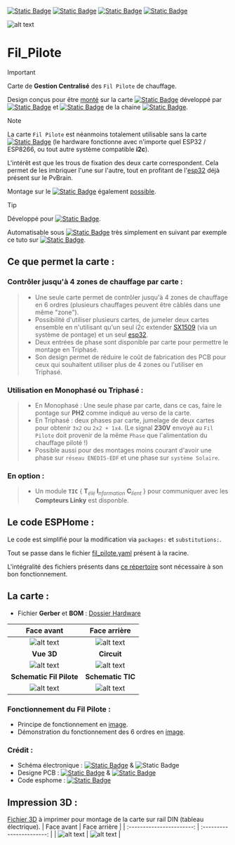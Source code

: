 [![Static Badge](https://img.shields.io/badge/Realease-v1.0-blue?style=plastic)](https://github.com/Dackara/Fil_Pilote)
[![Static Badge](https://img.shields.io/badge/License-Beerware-yellow?style=plastic)](https://fr.wikipedia.org/wiki/Beerware)
[![Static Badge](https://img.shields.io/badge/Donate-ko--fi_%E2%99%A5-pink?logo=kofi&style=plastic)](https://ko-fi.com/dackara)
[![Static Badge](https://img.shields.io/badge/Sponsor-On_Github-darkgreen?logo=github&logoColor=lightgrey&style=plastic)](https://github.com/sponsors/Dackara)

![alt text](../main/Image/Photo/IMG_3848.JPG)

# Fil_Pilote
> [!IMPORTANT]
> Carte de **Gestion Centralisé** des `Fil Pilote` de chauffage.
> 
> Design conçus pour être [monté](../main/Image/Exemple/PVBRAIN2_and_Fil_Pilote.png) sur la carte [![Static Badge](https://img.shields.io/badge/PvBrain-v2.0-black?style=social&logo=quasar)](https://github.com/SeByDocKy/pvbrain2) développé par [![Static Badge](https://img.shields.io/badge/Bandit--17-black?logo=git&style=flat)](https://github.com/Bandit-17) et [![Static Badge](https://img.shields.io/badge/SeByDocKy-black?logo=git&style=flat)](https://github.com/SeByDocKy) de la chaine [![Static Badge](https://img.shields.io/badge/Youtube-e--2--nomy-black?style=social&logo=youtube)](https://www.youtube.com/@e2nomy).

> [!NOTE]
> La carte `Fil Pilote` est néanmoins totalement utilisable sans la carte [![Static Badge](https://img.shields.io/badge/PvBrain-v2.0-black?style=social&logo=quasar)](https://github.com/SeByDocKy/pvbrain2) (le hardware fonctionne avec n'importe quel ESP32 / ESP8266, ou tout autre système compatible **i2c**).
>
> L'intérêt est que les trous de fixation des deux carte correspondent. Cela permet de les imbriquer l'une sur l'autre, tout en profitant de l'[esp32](https://amzn.to/3RCapBQ) déjà présent sur le PvBrain.
> 
> Montage sur le [![Static Badge](https://img.shields.io/badge/PvBrain-v1.0-black?style=social&logo=quasar)](https://github.com/Bandit-17/PVBRAIN) également [possible](../main/Image/Exemple/PVBRAIN1_and_Fil_Pilote.png).

> [!TIP]
> Développé pour [![Static Badge](https://img.shields.io/badge/ESPHome-_-black?logo=esphome&style=social)](https://esphome.io).
> 
> Automatisable sous [![Static Badge](https://img.shields.io/badge/Home_Assistant-_-black?logo=homeassistant&style=social)](http://homeassistant.io) très simplement en suivant par exemple ce tuto sur [![Static Badge](https://img.shields.io/badge/HACF-_-black?logo=homebridge&style=social)](https://hacf.fr/blog/confort-gestion-chauffage/).

## Ce que permet la carte :
### Contrôler jusqu'à 4 zones de chauffage par carte :
 > - Une seule carte permet de contrôler jusqu'à 4 zones de chauffage en 6 ordres (plusieurs chauffages peuvent être câblés dans une même "zone").
 > - Possibilité d'utiliser plusieurs cartes, de jumeler deux cartes ensemble en n'utilisant qu'un seul i2c extender [SX1509](https://amzn.to/3vddUae) (via un système de pontage) et un seul [esp32](https://amzn.to/3RCapBQ).
 > - Deux entrées de phase sont disponible par carte pour permettre le montage en Triphasé.
 > - Son design permet de réduire le coût de fabrication des PCB pour ceux qui souhaitent utiliser plus de 4 zones ou l'utiliser en Triphasé.
### Utilisation en Monophasé ou Triphasé :
 > - En Monophasé : Une seule phase par carte, dans ce cas, faire le pontage sur **PH2** comme indiqué au verso de la carte.
 > - En Triphasé : deux phases par carte, jumelage de deux cartes pour obtenir `3x2` ou `2x2 + 1x4`. (Le signal **230V** envoyé au `Fil Pilote` doit provenir de la même `Phase` que l'alimentation du chauffage piloté !)
 > - Possible aussi pour des montages moins courant d'avoir une phase sur `réseau ENEDIS-EDF` et une phase sur `système Solaire`.
### En option :
 > - Un module **`TIC`** { **T**<sub>_élé_</sub> **I**<sub>_nformation_</sub> **C**<sub>_lient_</sub> } pour communiquer avec les **Compteurs Linky** est disponble.

## Le code ESPHome :
Le code est simplifié pour la modification via `packages:` et `substitutions:`. 

Tout se passe dans le fichier [fil_pilote.yaml](../main/Software_esphome/fil_pilote.yaml) présent à la racine.

L'intégralité des fichiers présents dans [ce répertoire](../main/Software_esphome) sont nécessaire à son bon fonctionnement.

## La carte :
- Fichier **Gerber** et **BOM** : [Dossier Hardware](../main/Hardware)

| Face avant                | Face arrière              |
| :-----------------------: | :-----------------------: |
| ![alt text](../main/Image/TopSide.png) | ![alt text](../main/Image/BottomSide.png) |
| __Vue 3D__                | __Circuit__               |
| ![alt text](../main/Image/3D_View.png) | ![alt text](../main/Image/Circuit.png) |
| __Schematic Fil Pilote__  | __Schematic TIC__         |
| ![alt text](../main/Image/SchematicFP.png) | ![alt text](../main/Image/SchematicTIC.png) |

### Fonctionnement du Fil Pilote :
- Principe de fonctionnement en [image](../main/Image/Exemple/Signal_fil_pilote.png).
- Démonstration du fonctionnement des 6 ordres en [image](../main/Image/Exemple/Fil_pilote_demo.png).

### Crédit :
- Schéma électronique : [![Static Badge](https://img.shields.io/badge/Dackara-black?logo=git&style=flat)](https://github.com/Dackara) & ![Static Badge](https://img.shields.io/badge/Luc-black?logo=git&style=flat)
- Designe PCB : [![Static Badge](https://img.shields.io/badge/Dackara-black?logo=git&style=flat)](https://github.com/Dackara) & [![Static Badge](https://img.shields.io/badge/Bandit--17-black?logo=git&style=flat)](https://github.com/Bandit-17)
- Code esphome : [![Static Badge](https://img.shields.io/badge/Dackara-black?logo=git&style=flat)](https://github.com/Dackara)

## Impression 3D :
[Fichier 3D](../main/Hardware/3D_Print) à imprimer pour montage de la carte sur rail DIN (tableau électrique).
| Face avant                | Face arrière              |
| :-----------------------: | :-----------------------: |
| ![alt text](../main/Hardware/3D_Print/3D_front.png) | ![alt text](../main/Hardware/3D_Print/3D_back.png) |
